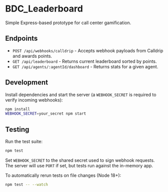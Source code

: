 # BDC_Leaderboard

Simple Express-based prototype for call center gamification.

## Endpoints

- `POST /api/webhooks/calldrip` - Accepts webhook payloads from Calldrip and awards points.
- `GET /api/leaderboard` - Returns current leaderboard sorted by points.
- `GET /api/agents/:agentId/dashboard` - Returns stats for a given agent.

## Development

Install dependencies and start the server (a `WEBHOOK_SECRET` is required to verify incoming webhooks):

```bash
npm install
WEBHOOK_SECRET=your_secret npm start
```

## Testing

Run the test suite:

```bash
npm test
```

Set `WEBHOOK_SECRET` to the shared secret used to sign webhook requests. The server will use `PORT` if set, but tests run against the in-memory app.

To automatically rerun tests on file changes (Node 18+):

```bash
npm test -- --watch
```
